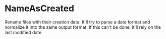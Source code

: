 # NameAsCreated
Rename files with their creation date. It'll try to parse a date format and normalize it into the same output format. If this can't be done, it'll rely on the last modified date.
